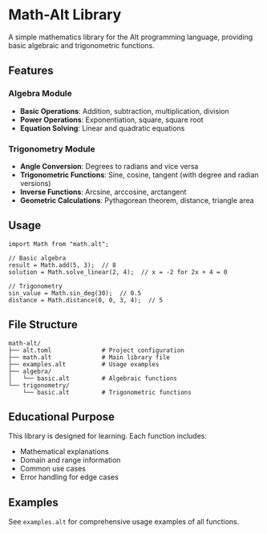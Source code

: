 # Math-Alt Library

A simple mathematics library for the Alt programming language, providing basic algebraic and trigonometric functions.

## Features

### Algebra Module
- **Basic Operations**: Addition, subtraction, multiplication, division
- **Power Operations**: Exponentiation, square, square root
- **Equation Solving**: Linear and quadratic equations

### Trigonometry Module
- **Angle Conversion**: Degrees to radians and vice versa
- **Trigonometric Functions**: Sine, cosine, tangent (with degree and radian versions)
- **Inverse Functions**: Arcsine, arccosine, arctangent
- **Geometric Calculations**: Pythagorean theorem, distance, triangle area

## Usage

```alt
import Math from "math.alt";

// Basic algebra
result = Math.add(5, 3);  // 8
solution = Math.solve_linear(2, 4);  // x = -2 for 2x + 4 = 0

// Trigonometry
sin_value = Math.sin_deg(30);  // 0.5
distance = Math.distance(0, 0, 3, 4);  // 5
```

## File Structure

```
math-alt/
├── alt.toml              # Project configuration
├── math.alt              # Main library file
├── examples.alt          # Usage examples
├── algebra/
│   └── basic.alt         # Algebraic functions
└── trigonometry/
    └── basic.alt         # Trigonometric functions
```

## Educational Purpose

This library is designed for learning. Each function includes:
- Mathematical explanations
- Domain and range information
- Common use cases
- Error handling for edge cases

## Examples

See `examples.alt` for comprehensive usage examples of all functions.
